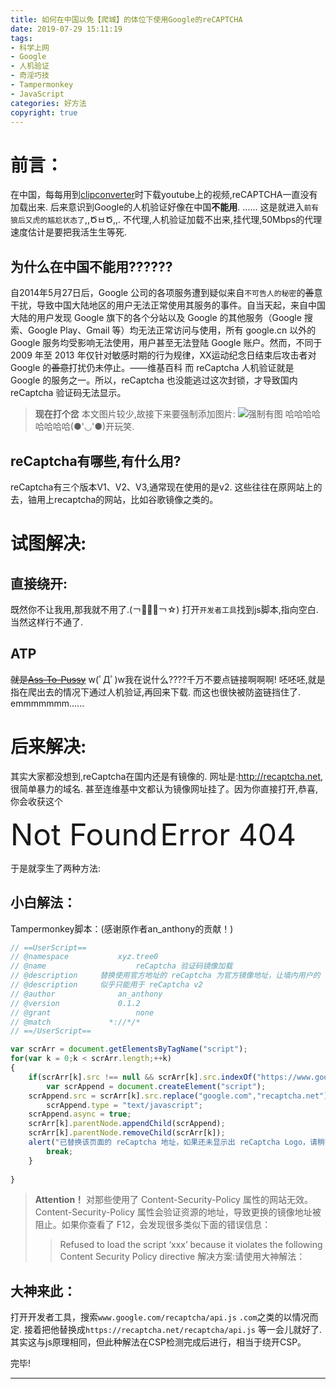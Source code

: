 ```yaml
---
title: 如何在中国以免【爬城】的体位下使用Google的reCAPTCHA
date: 2019-07-29 15:11:19
tags:
- 科学上网
- Google
- 人机验证
- 奇淫巧技
- Tampermonkey
- JavaScript
categories: 好方法
copyright: true
---
```

# 前言：
在中国，每每用到[clipconverter](https://www.clipconverter.cc)时下载youtube上的视频,reCAPTCHA一直没有加载出来.
后来意识到Google的人机验证好像在中国**不能用**.
......
这是就进入`前有狼后又虎的尴尬状态了`,,ԾㅂԾ,,.
不代理,人机验证加载不出来,挂代理,50Mbps的代理速度估计是要把我活生生等死.
## 为什么在中国不能用??????
自2014年5月27日后，Google 公司的各项服务遭到疑似来自`不可告人的秘密`的~~善~~意干扰，导致中国大陆地区的用户无法正常使用其服务的事件。自当天起，来自中国大陆的用户发现 Google 旗下的各个分站以及 Google 的其他服务（Google 搜索、Google Play、Gmail 等）均无法正常访问与使用，所有 google.cn 以外的 Google 服务均受影响无法使用，用户甚至无法登陆 Google 账户。然而，不同于 2009 年至 2013 年仅针对敏感时期的行为规律，XX运动纪念日结束后攻击者对 Google 的~~善意~~打扰仍未停止。——维基百科
而 reCaptcha 人机验证就是 Google 的服务之一。所以，reCaptcha 也没能逃过这次封锁，才导致国内 reCaptcha 验证码无法显示。

> **现在打个岔**
> 本文图片较少,故接下来要强制添加图片:
> ![强制有图](https://unpkg.zhimg.com/chenyfan-oss@1.0.0/pic/QZYT.png "强制有图")
> 哈哈哈哈哈哈哈哈(●'◡'●)开玩笑.

## reCaptcha有哪些,有什么用?
reCaptcha有三个版本V1、V2、V3,通常现在使用的是v2.
这些往往在原网站上的去，铀用上recaptcha的网站，比如谷歌镜像之类的。

# 试图解决:
## 直接绕开:
既然你不让我用,那我就不用了.(￢︿̫̿￢☆)
打开`开发者工具`找到js脚本,指向空白.
当然这样行不通了.
## ATP 
~~就是[Ass-To-Pussy](https://baike.baidu.com/item/atp/10948513?fr=aladdin)~~
w(ﾟДﾟ)w我在说什么????千万不要点链接啊啊啊!
呸呸呸,就是指在爬出去的情况下通过人机验证,再回来下载.
而这也很快被防盗链挡住了.
emmmmmmm......

# 后来解决:
其实大家都没想到,reCaptcha在国内还是有镜像的.
网址是:<http://recaptcha.net>,很简单暴力的域名.
甚至连维基中文都认为镜像网址挂了。因为你直接打开,恭喜,你会收获这个

<font size=92>Not Found</font>
<font size=67>Error 404</font>

于是就孪生了两种方法:
## 小白解法：
Tampermonkey脚本：(感谢原作者an_anthony的贡献！)
```Javascript
// ==UserScript==
// @namespace			xyz.tree0
// @name					reCaptcha 验证码镜像加载
// @description		替换使用官方地址的 reCaptcha 为官方镜像地址，让墙内用户的 reCaptch 能正常显示。
// @description		似乎只能用于 reCaptcha v2
// @author				an_anthony
// @version				0.1.2
// @grant					none
// @match             *://*/*
// ==/UserScript==

var scrArr = document.getElementsByTagName("script");
for(var k = 0;k < scrArr.length;++k)
{
	if(scrArr[k].src !== null && scrArr[k].src.indexOf("https://www.google.com/recaptcha/api.js") != -1){
		var scrAppend = document.createElement("script");
    scrAppend.src = scrArr[k].src.replace("google.com","recaptcha.net");
		scrAppend.type = "text/javascript";
    scrAppend.async = true;
    scrArr[k].parentNode.appendChild(scrAppend); 
    scrArr[k].parentNode.removeChild(scrArr[k]);
    alert("已替换该页面的 reCaptcha 地址，如果还未显示出 reCaptcha Logo，请稍等(约30s)");
		break;
	}
	
}
```

> **Attention！**
> 对那些使用了 Content-Security-Policy 属性的网站无效。Content-Security-Policy 属性会验证资源的地址，导致更换的镜像地址被阻止。如果你查看了 F12，会发现很多类似下面的错误信息：
>> Refused to load the script ‘xxx’ because it violates the following Content Security Policy directive
> 解决方案:请使用大神解法：

## 大神来此：
打开开发者工具，搜索`www.google.com/recaptcha/api.js`
`.com`之类的以情况而定.
接着把他替换成`https://recaptcha.net/recaptcha/api.js`
等一会儿就好了.
其实这与js原理相同，但此种解法在CSP检测完成后进行，相当于绕开CSP。

完毕!

- - -

